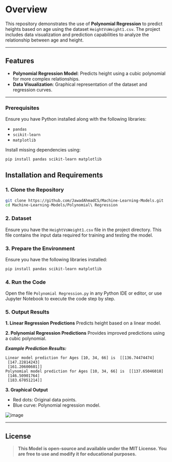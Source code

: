 # Overview

This repository demonstrates the use of **Polynomial Regression** to predict heights based on age using the dataset `HeightVsWeight1.csv`. The project includes data visualization and prediction capabilities to analyze the relationship between age and height.

---

## Features
- **Polynomial Regression Model**: Predicts height using a cubic polynomial for more complex relationships.
- **Data Visualization**: Graphical representation of the dataset and regression curves.

---


### Prerequisites
Ensure you have Python installed along with the following libraries:
- `pandas`
- `scikit-learn`
- `matplotlib`

Install missing dependencies using:
```bash
pip install pandas scikit-learn matplotlib
```
## Installation and Requirements
### **1. Clone the Repository**
```bash
git clone https://github.com/JawadAhmadCS/Machine-Learning-Models.git
cd Machine-Learning-Models/Polynomial\ Regression
```
### **2. Dataset**
Ensure you have the `HeightVsWeight1.csv` file in the project directory. This file contains the input data required for training and testing the model.
### **3. Prepare the Environment**

Ensure you have the following libraries installed:
```bash
pip install pandas scikit-learn matplotlib
```
### **4. Run the Code**
Open the file `Polynomial Regression.py` in any Python IDE or editor, or use Jupyter Notebook to execute the code step by step.

### **5. Output Results**
**1. Linear Regression Predictions**
Predicts height based on a linear model.

**2. Polynomial Regression Predictions**
Provides improved predictions using a cubic polynomial.

***Example Prediction Results:***
```
Linear model prediction for Ages [10, 34, 66] is  [[136.74474474]
 [147.22814243]
 [161.20600601]]
Polynomial model prediction for Ages [10, 34, 66] is  [[137.65046018]
 [146.50901764]
 [183.67051214]]
```
**3. Graphical Output**
- Red dots: Original data points.
- Blue curve: Polynomial regression model.

![image](https://github.com/user-attachments/assets/63271300-400e-4f73-b05e-203d0074cca6)

---

## License

> **This Model is open-source and available under the MIT License. You are free to use and modify it for educational purposes.**
